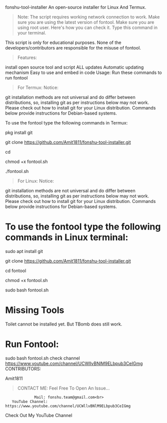 fonshu-tool-installer
An open-source installer for Linux And Termux.


> Note:
The script requires working network connection to work.
Make sure you are using the latest version of fontool.
Make sure you are using root user.
Here's how you can check it. Type this command in your terminal.

This script is only for educational purposes.
None of the developers/contributors are responsible for the misuse of fontool.

> Features:

install open source tool and script 
ALL updates 
Automatic updating mechanism 
Easy to use and embed in code 
Usage: 
Run these commands to run fontool

> For Termux:
Notice:

git installation methods are not universal and do differ between distributions, so, installing git as per instructions below may not work. Please check out how to install git for your Linux distribution. Commands below provide instructions for Debian-based systems.

To use the fontool type the following commands in Termux:

pkg install git

git clone https://github.com/Amit1811/fonshu-tool-installer.git 

cd 

chmod +x fontool.sh 

./fontool.sh 

> For Linux:
Notice:

git installation methods are not universal and do differ between distributions, so, installing git as per instructions below may not work. Please check out how to install git for your Linux distribution. Commands below provide instructions for Debian-based systems.

# To use the fontool type the following commands in Linux terminal:

sudo apt install git 

git clone https://github.com/Amit1811/fonshu-tool-installer.git 

cd fontool 

chmod +x fontool.sh 

sudo bash fontool.sh 


# Missing Tools

Toilet cannot be installed yet. But TBomb does still work.

# Run Fontool:

sudo bash fontool.sh 
check channel https://www.youtube.com/channel/UCWllvBNlM9ELbpub3CeIGmg
CONTRIBUTORS:

Amit1811

> CONTACT ME:
Feel Free To Open An Issue...

                 Mail: fonshu.team@gmail.com<br>
       YouTube Channel: https://www.youtube.com/channel/UCWllvBNlM9ELbpub3CeIGmg
Check Out My YouTube Channel
